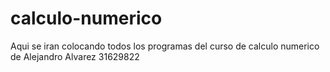 # calculo-numerico
Aqui se iran colocando todos los programas del curso de calculo numerico de Alejandro Alvarez 31629822
